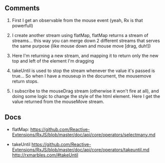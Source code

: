 ## Comments

1. First I get an observable from the mouse event (yeah, Rx is that powerfull)

2. I create another stream using flatMap, flatMap returns a stream of streams... this way you can merge down 2 different streams that serves the same purpose (like mouse down and mouse move [drag, duh!])

3. Here I'm returning a new stream, and mapping it to return only the new top and left of the element I'm dragging

4. takeUntil is used to stop the stream whenever the value it's passed is true... So when I have a mouseup in the document, the mousemove return stops.

5. I subscribe to the mouseDrag stream (otherwise it won't fire at all), and doing some logic to change the style of the html element. Here I get the value returned from the mouseMove stream.


## Docs
- flatMap:
	https://github.com/Reactive-Extensions/RxJS/blob/master/doc/api/core/operators/selectmany.md

- takeUntil
	https://github.com/Reactive-Extensions/RxJS/blob/master/doc/api/core/operators/takeuntil.md
	http://rxmarbles.com/#takeUntil

